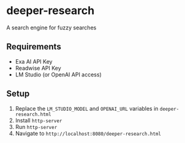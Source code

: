 # deeper-research
A search engine for fuzzy searches

## Requirements
- Exa AI API Key
- Readwise API Key
- LM Studio (or OpenAI API access)

## Setup

1. Replace the `LM_STUDIO_MODEL` and `OPENAI_URL` variables in `deeper-research.html`
1. Install `http-server`
2. Run `http-server`
3. Navigate to `http://localhost:8080/deeper-research.html`
